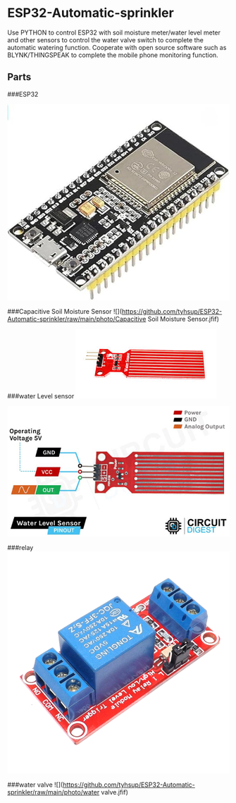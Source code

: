 ESP32-Automatic-sprinkler
==========================
Use PYTHON to control ESP32 with soil moisture meter/water level meter and other sensors to control the water valve switch to complete the automatic watering function. Cooperate with open source software such as BLYNK/THINGSPEAK to complete the mobile phone monitoring function.

Parts
--------------------------

###ESP32

![](https://github.com/tyhsup/ESP32-Automatic-sprinkler/raw/main/photo/ESP32.jpg)

###Capacitive Soil Moisture Sensor
![](https://github.com/tyhsup/ESP32-Automatic-sprinkler/raw/main/photo/Capacitive Soil Moisture Sensor.jfif)

###water Level sensor
![](https://github.com/tyhsup/ESP32-Automatic-sprinkler/raw/main/photo/Water-Level-Sensor.jpg)

![](https://github.com/tyhsup/ESP32-Automatic-sprinkler/raw/main/photo/Water-Level-Sensor-Pinout.jpg)


###relay
![](https://github.com/tyhsup/ESP32-Automatic-sprinkler/raw/main/photo/relay.png)

###water valve
![](https://github.com/tyhsup/ESP32-Automatic-sprinkler/raw/main/photo/water valve.jfif)

